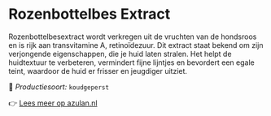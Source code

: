 # Rozenbottelbes Extract

Rozenbottelbesextract wordt verkregen uit de vruchten van de hondsroos en is rijk aan transvitamine A, retinoïdezuur. Dit extract staat bekend om zijn verjongende eigenschappen, die je huid laten stralen. Het helpt de huidtextuur te verbeteren, vermindert fijne lijntjes en bevordert een egale teint, waardoor de huid er frisser en jeugdiger uitziet.

🔧 *Productiesoort:* `koudgeperst`

👉 [Lees meer op azulan.nl](https://azulan.nl/atlas/rozenbottelbes-extract)